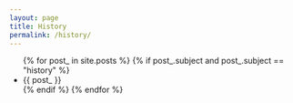 ```yaml
---
layout: page
title: History
permalink: /history/
---
```


<ul class="list-view">
  {% for post_ in site.posts %}
		{% if post_.subject and post_.subject == "history" %}
		<li>
			{{ post_ }}
		</li>
		{% endif %}
  {% endfor %}
</ul>
